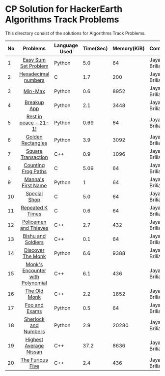 # CP Solution for HackerEarth Algorithms Track Problems

This directory consist of the solutions for Algorithms Track Problems.

|**No**| **Problems**      | **Language Used** | **Time(Sec)** | **Memory(KiB)** | **Contributor** |
| ---- |:-----------------:| -------- | -------- | ---------- | ----------------- |
| 1 | [Easy Sum Set Problem](./easy_sum_set_problem.py) | Python | 5.0 | 64 | Jayaku Briliantio |
| 2 | [Hexadecimal numbers](./hexadecimal_numbers.c) | C | 1.7 | 200 | Jayaku Briliantio |
| 3 | [Min-Max](./min_max.py) | Python | 0.6 | 8952 | Jayaku Briliantio |
| 4 | [Breakup App](./breakup_app.py) | Python | 2.1 | 3448 | Jayaku Briliantio |
| 5 | [Rest in peace - 21-1!](./rest_in_peace_21_1.py) | Python | 0.69 | 64 | Jayaku Briliantio |
| 6 | [Golden Rectangles](./golden_rectangles.py) | Python | 3.9 | 3092 | Jayaku Briliantio |
| 7 | [Square Transaction](./square_transaction.cpp) | C++ | 0.9 | 1096 | Jayaku Briliantio |
| 8 | [Counting Frog Paths](./counting_frog_paths.c) | C | 5.09 | 64 | Jayaku Briliantio |
| 9 | [Manna's First Name](./manna_first_name.py) | Python | 1 | 64 | Jayaku Briliantio |
| 10 | [Special Shop](./special_shop.c) | C | 5.0 | 64 | Jayaku Briliantio |
| 11 | [Repeated K Times](./repeated_k_times.c) | C | 0.6 | 64 | Jayaku Briliantio |
| 12 | [Policemen and Thieves](./policemen_and_thieves.cpp) | C++ | 2.7 | 432 | Jayaku Briliantio |
| 13 | [Bishu and Soldiers](./bishu_and_soldiers.cpp) | C++ | 0.1 | 64 | Jayaku Briliantio |
| 14 | [Discover The Monk](./discover_the_monk.py) | Python | 6.6 | 9388 | Jayaku Briliantio |
| 15 | [Monk's Encounter with Polynomial](./monk_encounter_with_poly.cpp) | C++ | 6.1 | 436 | Jayaku Briliantio |
| 16 | [The Old Monk](./the_old_monk.cpp) | C++ | 2.2 | 1852 | Jayaku Briliantio |
| 17 | [Foo and Exams](./foo_and_exams.py) | Python | 0.5 | 64 | Jayaku Briliantio |
| 18 | [Sherlock and Numbers](./sherlock_and_numbers.py) | Python | 2.9 | 20280 | Jayaku Briliantio |
| 19 | [Highest Average Nissan](./highest_avergae_nissan.cpp) | C++ | 37.2 | 8636 | Jayaku Briliantio |
| 20 | [The Furious Five](./the_furious_five.cpp) | C++ | 2.4 | 436 | Jayaku Briliantio |